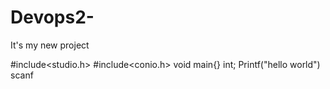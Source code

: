 # Devops2-
It's my new project


#include<studio.h>
#include<conio.h>
void main{}
 int;
 Printf("hello world")
 scanf
